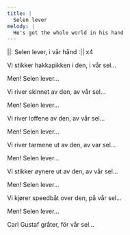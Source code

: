 ```yaml
---
title: |
  Selen lever
melody: |
  He's got the whole world in his hand
---
```

||: Selen lever, i vår hånd :|| x4

Vi stikker hakkapikken i den, i vår sel...

Men! Selen lever...

Vi river skinnet av den, av vår sel...

Men! Selen lever...

Vi river loffene av den, av vår sel...

Men! Selen lever...

Vi river tarmene ut av den, av var sel...

Men! Selen lever...

Vi stikker øynere ut av den, av vår sel...

Men! Selen lever...

Vi kjører speedbåt over den, på vår sel...

Men! Selen lever...

Carl Gustaf gråter, för vår sel...